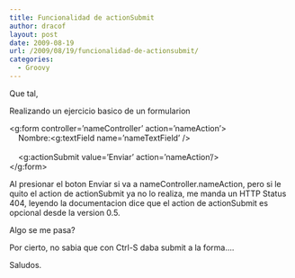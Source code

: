 ```yaml
---
title: Funcionalidad de actionSubmit
author: dracof
layout: post
date: 2009-08-19
url: /2009/08/19/funcionalidad-de-actionsubmit/
categories:
  - Groovy
---
```

Que tal,

Realizando un ejercicio basico de un formularion

<g:form controller=&#8217;nameController&#8217; action=&#8217;nameAction&#8217;>  
&nbsp;&nbsp;&nbsp; Nombre:<g:textField name=&#8217;nameTextField&#8217; /> <br/>  
&nbsp;&nbsp;&nbsp; <g:actionSubmit value=&#8217;Enviar&#8217; action=&#8217;nameAction&#8217;/>  
</g:form>

Al presionar el boton Enviar si va a nameController.nameAction, pero si le quito el action de actionSubmit ya no lo realiza, me manda un HTTP Status 404, leyendo la documentacion dice que el action de actionSubmit es opcional desde la version 0.5.

Algo se me pasa?

Por cierto, no sabia que con Ctrl-S daba submit a la forma&#8230;.

Saludos.
